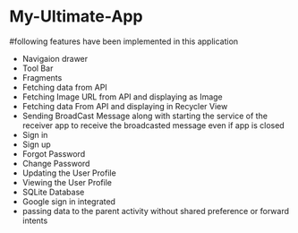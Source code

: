 # My-Ultimate-App

#following features have been implemented in this application
* Navigaion drawer
* Tool Bar
* Fragments
* Fetching data from API
* Fetching Image URL from API and displaying as Image 
* Fetching data From API and displaying in Recycler View
* Sending BroadCast Message along with starting the service of the receiver app to receive the broadcasted message even if app is closed
* Sign in 
* Sign up
* Forgot Password
* Change Password
* Updating the User Profile
* Viewing the User Profile
* SQLite Database
* Google sign in integrated 
* passing data to the parent activity without shared preference or forward intents

